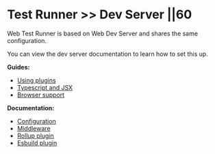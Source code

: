 # Test Runner >> Dev Server ||60

Web Test Runner is based on Web Dev Server and shares the same configuration.

You can view the dev server documentation to learn how to set this up.

**Guides:**

- [Using plugins](../dev-server/using-plugins.md)
- [Typescript and JSX](../dev-server/typescript-and-jsx.md)
- [Browser support](../dev-server/browser-support.md)

**Documentation:**

- [Configuration](../../docs/dev-server/cli-and-configuration.md)
- [Middleware](../../docs/dev-server/middleware.md)
- [Rollup plugin](../../docs/dev-server/plugins/rollup.md)
- [Esbuild plugin](../../docs/dev-server/plugins/esbuild.md)
